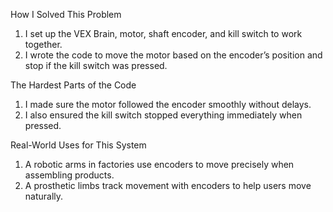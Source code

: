 How I Solved This Problem 
1. I set up the VEX Brain, motor, shaft encoder, and kill switch to work together.
2. I wrote the code to move the motor based on the encoder’s position and stop if the kill switch was pressed. 

The Hardest Parts of the Code 
1. I made sure the motor followed the encoder smoothly without delays.
2. I also ensured the kill switch stopped everything immediately when pressed.

Real-World Uses for This System 
1. A robotic arms in factories use encoders to move precisely when assembling products.
2. A prosthetic limbs track movement with encoders to help users move naturally.
